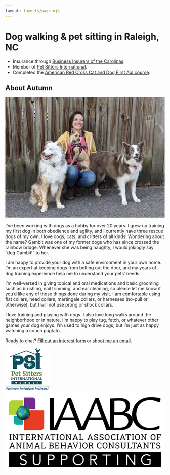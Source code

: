 ```yaml
---
layout: layouts/page.njk
---
```


# Dog walking & pet sitting in Raleigh, NC

* Insurance through [Business Insurers of the Carolinas](https://www.business-insurers.com).
* Member of [Pet Sitters International](https://www.petsit.com/pet-sitter-raleigh-nc-dog-gambit-llc).
* Completed the [American Red Cross Cat and Dog First Aid course](https://www.redcross.org/take-a-class/qrcode?certnumber=0217BGO).

## About Autumn

![Autumn and her three dogs: Australian Shepherd, Chihuahua mix, and Border Collie](/public/autumn-and-dogs.jpg)

I’ve been working with dogs as a hobby for over 20 years. I grew up training my first dog in both obedience and agility, and I currently have three rescue dogs of my own. I love dogs, cats, and critters of all kinds! Wondering about the name? Gambit was one of my former dogs who has since crossed the rainbow bridge. Whenever she was being naughty, I would jokingly say “dog Gambit!” to her. 

I am happy to provide your dog with a safe environment in your own home. I’m an expert at keeping dogs from bolting out the door, and my years of dog training experience help me to understand your pets’ needs.

I’m well-versed in giving topical and oral medications and basic grooming such as brushing, nail trimming, and ear cleaning, so please let me know if you’d like any of those things done during my visit. I am comfortable using flat collars, head collars, martingale collars, or harnesses (no-pull or otherwise), but I will not use prong or shock collars.

I love training and playing with dogs. I also love long walks around the neighborhood or in nature. I’m happy to play tug, fetch, or whatever other games your dog enjoys. I’m used to high drive dogs, but I’m just as happy watching a couch puptato.

Ready to chat? [Fill out an interest form](https://form.jotform.com/doggambit/pet-care-inquiry) or [shoot me an email](mailto:autumn@doggambit.com&subject=Pet%20sitting%20inquiry).

<div class="logos">
  <a href="https://www.petsit.com/pet-sitter-raleigh-nc-dog-gambit-llc"><img src="/public/psi-member.jpg"></a>
  <a href="https://iaabc.org/en/supporting-membership"><img src="/public/iaabc-supporting.png"></a>
</div>